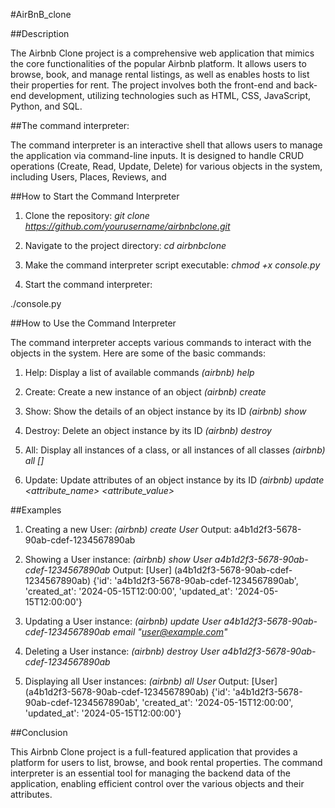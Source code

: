 #AirBnB_clone

##Description

The Airbnb Clone project is a comprehensive web application that mimics the core functionalities of the popular Airbnb platform. It allows users to browse, book, and manage rental listings, as well as enables hosts to list their properties for rent. The project involves both the front-end and back-end development, utilizing technologies such as HTML, CSS, JavaScript, Python, and SQL.

##The command interpreter:

The command interpreter is an interactive shell that allows users to manage the application via command-line inputs. It is designed to handle CRUD operations (Create, Read, Update, Delete) for various objects in the system, including Users, Places, Reviews, and 

##How to Start the Command Interpreter

1. Clone the repository:
*git clone https://github.com/yourusername/airbnbclone.git*

2. Navigate to the project directory:
*cd airbnbclone*

3. Make the command interpreter script executable:
*chmod +x console.py*

4. Start the command interpreter:

./console.py

##How to Use the Command Interpreter

The command interpreter accepts various commands to interact with the objects in the system. Here are some of the basic commands:

1. Help: Display a list of available commands
*(airbnb) help*

2. Create: Create a new instance of an object
*(airbnb) create <ClassName>*

3. Show: Show the details of an object instance by its ID
*(airbnb) show <ClassName> <id>*

4. Destroy: Delete an object instance by its ID
*(airbnb) destroy <ClassName> <id>*

5. All: Display all instances of a class, or all instances of all classes
*(airbnb) all [<ClassName>]*

6. Update: Update attributes of an object instance by its ID
*(airbnb) update <ClassName> <id> <attribute_name> <attribute_value>*


##Examples

1. Creating a new User:
*(airbnb) create User*
Output:
a4b1d2f3-5678-90ab-cdef-1234567890ab

2. Showing a User instance:
*(airbnb) show User a4b1d2f3-5678-90ab-cdef-1234567890ab*
Output:
[User] (a4b1d2f3-5678-90ab-cdef-1234567890ab) {'id': 'a4b1d2f3-5678-90ab-cdef-1234567890ab', 'created_at': '2024-05-15T12:00:00', 'updated_at': '2024-05-15T12:00:00'}

3. Updating a User instance:
*(airbnb) update User a4b1d2f3-5678-90ab-cdef-1234567890ab email "user@example.com"*

4. Deleting a User instance:
*(airbnb) destroy User a4b1d2f3-5678-90ab-cdef-1234567890ab*

5. Displaying all User instances:
*(airbnb) all User*
Output:
[User] (a4b1d2f3-5678-90ab-cdef-1234567890ab) {'id': 'a4b1d2f3-5678-90ab-cdef-1234567890ab', 'created_at': '2024-05-15T12:00:00', 'updated_at': '2024-05-15T12:00:00'}

##Conclusion

This Airbnb Clone project is a full-featured application that provides a platform for users to list, browse, and book rental properties. The command interpreter is an essential tool for managing the backend data of the application, enabling efficient control over the various objects and their attributes.
